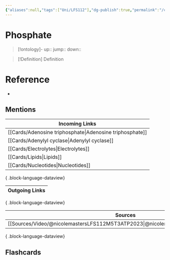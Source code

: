 ```yaml
---
{"aliases":null,"tags":["Uni/LFS112"],"dg-publish":true,"permalink":"/cards/phosphate/","dgPassFrontmatter":true}
---
```


# Phosphate

> [!ontology]-
> up:: 
> jump:: 
> down:: 

> [!Definition] Definition

# Reference

- 

## Mentions

| Incoming Links                                              |
| ----------------------------------------------------------- |
| [[Cards/Adenosine triphosphate\|Adenosine triphosphate]] |
| [[Cards/Adenylyl cyclase\|Adenylyl cyclase]]             |
| [[Cards/Electrolytes\|Electrolytes]]                     |
| [[Cards/Lipids\|Lipids]]                                 |
| [[Cards/Nucleotides\|Nucleotides]]                       |

{ .block-language-dataview}

| Outgoing Links |
| -------------- |

{ .block-language-dataview}

| Sources                                                                               |
| ------------------------------------------------------------------------------------- |
| [[Sources/Video/@nicolemastersLFS112M5T3ATP2023\|@nicolemastersLFS112M5T3ATP2023]] |

{ .block-language-dataview}

## Flashcards